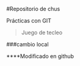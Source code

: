 #Repositorio de chus

Prácticas con GIT

>Juego de tecleo

###cambio local

****Modificado en github

